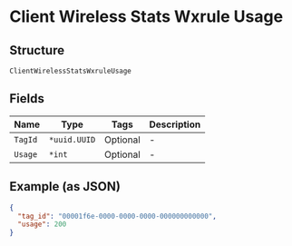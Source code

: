 
# Client Wireless Stats Wxrule Usage

## Structure

`ClientWirelessStatsWxruleUsage`

## Fields

| Name | Type | Tags | Description |
|  --- | --- | --- | --- |
| `TagId` | `*uuid.UUID` | Optional | - |
| `Usage` | `*int` | Optional | - |

## Example (as JSON)

```json
{
  "tag_id": "00001f6e-0000-0000-0000-000000000000",
  "usage": 200
}
```

